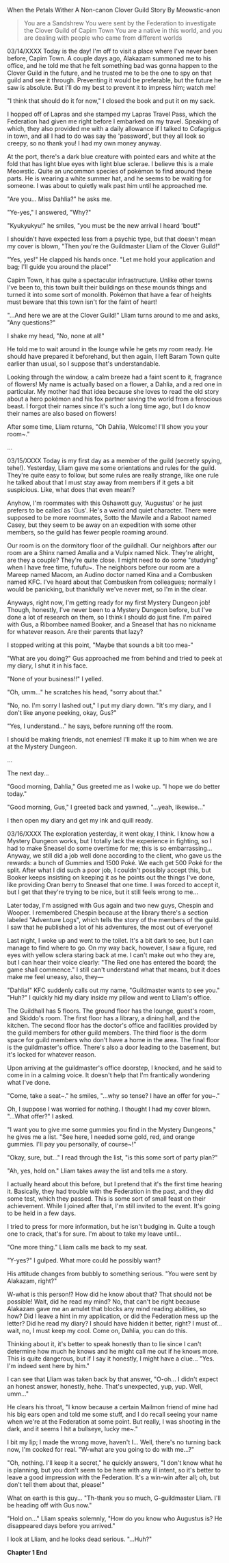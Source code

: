 When the Petals Wither
A Non-canon Clover Guild Story 
By Meowstic-anon

>You are a Sandshrew
>You were sent by the Federation to investigate the Clover Guild of Capim Town
>You are a native in this world, and you are dealing with people who came from different worlds

03/14/XXXX
Today is the day! I'm off to visit a place where I've never been before, Capim Town. A couple days ago, Alakazam summoned me to his office, and he told me that he felt something bad was gonna happen to the Clover Guild in the future, and he trusted me to be the one to spy on that guild and see it through. Preventing it would be preferable, but the future he saw is absolute. But I'll do my best to prevent it to impress him; watch me!

"I think that should do it for now," I closed the book and put it on my sack.

I hopped off of Lapras and she stamped my Lapras Travel Pass, which the Federation had given me right before I embarked on my travel. Speaking of which, they also provided me with a daily allowance if I talked to Cofagrigus in town, and all I had to do was say the 'password', but they all look so creepy, so no thank you! I had my own money anyway. 

At the port, there's a dark blue creature with pointed ears and white at the fold that has light blue eyes with light blue sclerae. I believe this is a male Meowstic. Quite an uncommon species of pokémon to find around these parts. He is wearing a white summer hat, and he seems to be waiting for someone. I was about to quietly walk past him until he approached me.

"Are you... Miss Dahlia?" he asks me. 

"Ye-yes," I answered, "Why?"

"Kyukyukyu!" he smiles, "you must be the new arrival I heard 'bout!"

I shouldn't have expected less from a psychic type, but that doesn't mean my cover is blown, "Then you're the Guildmaster Lliam of the Clover Guild!"

"Yes, yes!" He clapped his hands once. "Let me hold your application and bag; I'll guide you around the place!"

Capim Town, it has quite a spectacular infrastructure. Unlike other towns I've been to, this town built their buildings on these mounds things and turned it into some sort of monolith. Pokémon that have a fear of heights must beware that this town isn't for the faint of heart! 

"...And here we are at the Clover Guild!" Lliam turns around to me and asks, "Any questions?"

I shake my head, "No, none at all!" 

He told me to wait around in the lounge while he gets my room ready. He should have prepared it beforehand, but then again, I left Baram Town quite earlier than usual, so I suppose that's understandable. 

Looking through the window, a calm breeze had a faint scent to it, fragrance of flowers! My name is actually based on a flower, a Dahlia, and a red one in particular. My mother had that idea because she loves to read the old story about a hero pokémon and his fox partner saving the world from a ferocious beast. I forgot their names since it's such a long time ago, but I do know their names are also based on flowers! 

After some time, Lliam returns, "Oh Dahlia, Welcome! I'll show you your room~."

...

03/15/XXXX
Today is my first day as a member of the guild (secretly spying, tehe!). Yesterday, Lliam gave me some orientations and rules for the guild. They're quite easy to follow, but some rules are really strange, like one rule he talked about that I must stay away from members if it gets a bit suspicious. Like, what does that even mean!?

Anyhow, I'm roommates with this Oshawott guy, 'Augustus' or he just prefers to be called as 'Gus'. He's a weird and quiet character. There were supposed to be more roommates, Sotto the Mawile and a Raboot named Casey, but they seem to be away on an expedition with some other members, so the guild has fewer people roaming around. 

Our room is on the dormitory floor of the guildhall. Our  neighbors after our room are a Shinx named Amalia and a Vulpix named Nick. They're alright, are they a couple? They're quite close. I might need to do some "studying" when I have free time, fufufu~. The neighbors before our room are a Mareep named Macom, an Audino doctor named Kina and a Combusken named KFC. I've heard about that Combusken from colleagues; normally I would be panicking, but thankfully we've never met, so I'm in the clear.  

Anyways, right now, I'm getting ready for my first Mystery Dungeon job! Though, honestly, I've never been to a Mystery Dungeon before, but I've done a lot of research on them, so I think I should do just fine. I'm paired with Gus, a Ribombee named Booker, and a Sneasel that has no nickname for whatever reason. Are their parents that lazy?

I stopped writing at this point, "Maybe that sounds a bit too mea-" 

"What are you doing?" Gus approached me from behind and tried to peek at my diary, I shut it in his face.

"None of your business!!" I yelled.

"Oh, umm..." he scratches his head, "sorry about that."

"No, no. I'm sorry I lashed out," I put my diary down. "It's my diary, and I don't like anyone peeking, okay, Gus?"

"Yes, I understand..." he says, before running off the room. 

I should be making friends, not enemies! I'll make it up to him when we are at the Mystery Dungeon. 

...

The next day... 

"Good morning, Dahlia," Gus greeted me as I woke up. "I hope we do better today."

"Good morning, Gus," I greeted back and yawned, "...yeah, likewise..." 

I then open my diary and get my ink and quill ready. 

03/16/XXXX
The exploration yesterday, it went okay, I think. I know how a Mystery Dungeon works, but I totally lack the experience in fighting, so I had to make Sneasel do some overtime for me; this is so embarrassing... Anyway, we still did a job well done according to the client, who gave us the rewards: a bunch of Gummies and 1500 Poké. We each get 500 Poké for the split. After what I did such a poor job, I couldn't possibly accept this, but Booker keeps insisting on keeping it as he points out the things I've done, like providing Oran berry to Sneasel that one time. I was forced to accept it, but I get that they're trying to be nice, but it still feels wrong to me...

Later today, I'm assigned with Gus again and two new guys, Chespin and Wooper. I remembered Chespin because at the library there's a section labeled "Adventure Logs", which tells the story of the members of the guild. I saw that he published a lot of his adventures, the most out of everyone! 

Last night, I woke up and went to the toilet. It's a bit dark to see, but I can manage to find where to go. On my way back, however, I saw a figure, red eyes with yellow sclera staring back at me. I can't make out who they are, but I can hear their voice clearly: "The Red one has entered the board; the game shall commence." I still can't understand what that means, but it does make me feel uneasy, also, they—

"Dahlia!" KFC suddenly calls out my name, "Guildmaster wants to see you."
"Huh?" I quickly hid my diary inside my pillow and went to Lliam's office. 

The Guildhall has 5 floors. The ground floor has the lounge, guest's room, and Skiddo's room. The first floor has a library, a dining hall, and the kitchen. The second floor has the doctor's office and facilities provided by the guild members for other guild members. The third floor is the dorm space for guild members who don't have a home in the area. The final floor is the guildmaster's office. There's also a door leading to the basement, but it's locked for whatever reason.

Upon arriving at the guildmaster's office doorstep, I knocked, and he said to come in in a calming voice. It doesn't help that I'm frantically wondering what I've done. 

"Come, take a seat~." he smiles, "...why so tense? I have an offer for you~."

Oh, I suppose I was worried for nothing. I thought I had my cover blown. "...What offer?" I asked.

"I want you to give me some gummies you find in the Mystery Dungeons," he gives me a list. "See here, I needed some gold, red, and orange gummies. I'll pay you personally, of course~!"

"Okay, sure, but..." I read through the list, "is this some sort of party plan?"

"Ah, yes, hold on." Lliam takes away the list and tells me a story.

I actually heard about this before, but I pretend that it's the first time hearing it. Basically, they had trouble with the Federation in the past, and they did some test, which they passed. This is some sort of small feast on their achievement. While I joined after that, I'm still invited to the event. It's going to be held in a few days. 

I tried to press for more information, but he isn't budging in. Quite a tough one to crack, that's for sure. I'm about to take my leave until...

"One more thing." Lliam calls me back to my seat.

"Y-yes?" I gulped. What more could he possibly want?

His attitude changes from bubbly to something serious. "You were sent by Alakazam, right?"

W-what is this person!? How did he know about that? That should not be possible! Wait, did he read my mind? No, that can't be right because Alakazam gave me an amulet that blocks any mind reading abilities, so how? Did I leave a hint in my application, or did the Federation mess up the letter? Did he read my diary? I should have hidden it better, right? I must of... wait, no, I must keep my cool. Come on, Dahlia, you can do this.

Thinking about it, it's better to speak honestly than to lie since I can't determine how much he knows and he might call me out if he knows more. This is quite dangerous, but if I say it honestly, I might have a clue... "Yes. I'm indeed sent here by him."

I can see that Lliam was taken back by that answer, "O-oh... I didn't expect an honest answer, honestly, hehe. That's unexpected, yup, yup. Well, umm..."

He clears his throat, "I know because a certain Mailmon friend of mine had his big ears open and told me some stuff, and I do recall seeing your name when we're at the Federation at some point. But really, I was shooting in the dark, and it seems I hit a bullseye, lucky me~."

I bit my lip; I made the wrong move, haven't I... Well, there's no turning back now, I'm cooked for real. "W-what are you going to do with me...?"

"Oh, nothing. I'll keep it a secret," he quickly answers, "I don't know what he is planning, but you don't seem to be here with any ill intent, so it's better to leave a good impression with the Federation. It's a win-win after all; oh, but don't tell them about that, please!"

What on earth is this guy... "Th-thank you so much, G-guildmaster Lliam. I'll be heading off with Gus now."

"Hold on..." Lliam speaks solemnly, "How do you know who Augustus is? He disappeared days before you arrived."

I look at Lliam, and he looks dead serious. "...Huh?"

**Chapter 1 End**